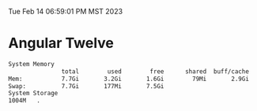 Tue Feb 14 06:59:01 PM MST 2023

# Angular Twelve

```bash
System Memory
               total        used        free      shared  buff/cache   available
Mem:           7.7Gi       3.2Gi       1.6Gi        79Mi       2.9Gi       4.1Gi
Swap:          7.7Gi       177Mi       7.5Gi
System Storage
1004M	.
```
```bash
